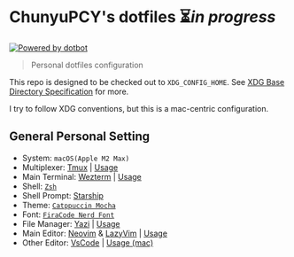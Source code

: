 # ChunyuPCY's dotfiles ⏳*in progress*

[![Powered by dotbot][dbshield]][dblink]

[dblink]: https://github.com/anishathalye/dotbot
[dbshield]: https://img.shields.io/badge/powered%20by-dotbot-blue?style=flat

> Personal dotfiles configuration

This repo is designed to be checked out to `XDG_CONFIG_HOME`. See [XDG Base Directory Specification](https://specifications.freedesktop.org/basedir-spec/basedir-spec-latest.html) for more.

I try to follow XDG conventions, but this is a mac-centric configuration.

## General Personal Setting

- System: `macOS(Apple M2 Max)`
- Multiplexer: [Tmux](https://github.com/tmux/tmux/wiki) | [Usage](./tmux/README.md)
- Main Terminal: [Wezterm](https://wezfurlong.org/wezterm/index.html) | [Usage](./wezterm/README.md)
- Shell: [`Zsh`](https://www.zsh.org/)
- Shell Prompt: [Starship](https://starship.rs/)
- Theme: [`Catppuccin Mocha`](https://catppuccin.com/ports)
- Font: [`FiraCode Nerd Font`](https://www.nerdfonts.com/font-downloads)
- File Manager: [Yazi](https://yazi-rs.github.io/) | [Usage](./yazi/README.md)
- Main Editor: [Neovim](https://neovim.io/) & [LazyVim](https://www.lazyvim.org/) | [Usage](./lazyvim/README.md)
- Other Editor: [VsCode](https://code.visualstudio.com/) | [Usage (mac)](./vscode/README.md)
